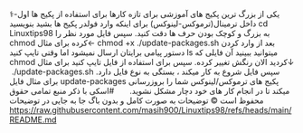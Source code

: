 ⚕️-یکی از بزرگ ترین پکیج های‌ آموزشی برای تازه کارها
برای استفاده از پکیج ها اول داخل ترمینال(ترموکس-لینوکس) 
برای اینکه وارد فولدر پکیج ها بشید بنویسید cd Linuxtips98 به بزرگ و کوچک بودن حرف ها دقت کنید.
سپس فایل مورد نظر را chmod کرده برای مثال←
‌chmod +x ./update-packages.sh 
بعد از وارد کردن دستور پیامی برایتان ارسال نمیشود اما وقتی تایپ کنید ls میتوانید ببینید
آن فایلی که chmod کردید الان رنگش تغییر کرده.
سپس برای استفاده از فایل تایپ کنید برای مثال↓‌ ‌
‌./update-packages.sh
سپس فایل شروع به کار میکند ، بستگی به نوع فایل دارد.
برای مثال فایل update-packages پکیج های ترموکس/لینوکس شما را بروزرسانی میکند تا در انجام کار های خود دچار مشکل نشوید.
‌
‌
‌‌
‌‌
‌
‌
#اسکی با ذکر منبع
تمامی حقوق محفوظ است © 
توضیحات به صورت کامل و بدون باگ جا به جایی در توضیحات https://raw.githubusercontent.com/masih900/Linuxtips98/refs/heads/main/README.md
